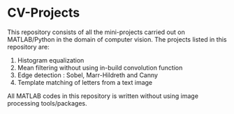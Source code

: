 # CV-Projects
This repository consists of all the mini-projects carried out on MATLAB/Python in the domain of computer vision.
The projects listed in this repository are:
1. Histogram equalization
2. Mean filtering without using in-build convolution function
3. Edge detection : Sobel, Marr-Hildreth and Canny 
4. Template matching of letters from a text image

All MATLAB codes in this repository is written without using image processing tools/packages.
